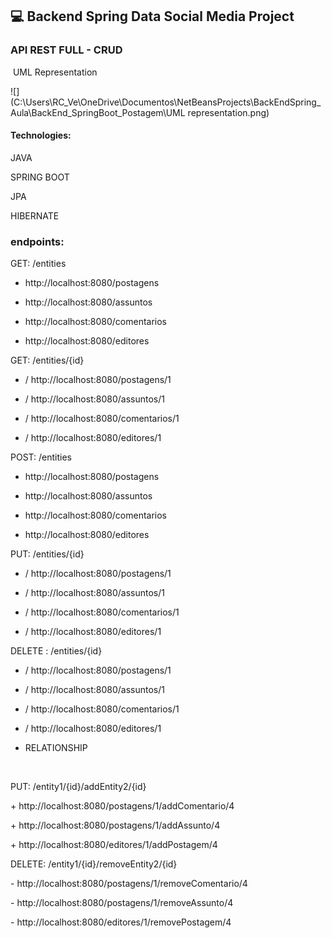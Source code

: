 ## 💻 Backend Spring Data Social Media Project 

 ### API REST FULL - CRUD



​														UML Representation



![](C:\Users\RC_Ve\OneDrive\Documentos\NetBeansProjects\BackEndSpring_Aula\BackEnd_SpringBoot_Postagem\UML representation.png)



#### Technologies:

JAVA

SPRING BOOT

JPA

HIBERNATE



### endpoints:



GET: /entities

* </postagens>	       http://localhost:8080/postagens

* </assuntos>             http://localhost:8080/assuntos

* </comentarios>      http://localhost:8080/comentarios

* </editores>             http://localhost:8080/editores



GET: /entities/{id}

*  <postagens>/<id>                  http://localhost:8080/postagens/1

*  <assuntos>/<id>                    http://localhost:8080/assuntos/1

* <comentarios>/<id>              http://localhost:8080/comentarios/1

* <editores>/<id>                     http://localhost:8080/editores/1



POST: /entities

* </postagens>	       http://localhost:8080/postagens

* </assuntos>             http://localhost:8080/assuntos

* </comentarios>      http://localhost:8080/comentarios

* </editores>             http://localhost:8080/editores



PUT: /entities/{id}

*  <postagens>/<id>                  http://localhost:8080/postagens/1

*  <assuntos>/<id>                    http://localhost:8080/assuntos/1

* <comentarios>/<id>              http://localhost:8080/comentarios/1

* <editores>/<id>                     http://localhost:8080/editores/1



DELETE : /entities/{id}

*  <postagens>/<id>                  http://localhost:8080/postagens/1

*  <assuntos>/<id>                    http://localhost:8080/assuntos/1

* <comentarios>/<id>              http://localhost:8080/comentarios/1

* <editores>/<id>                     http://localhost:8080/editores/1



* RELATIONSHIP

​	

PUT: /entity1/{id}/addEntity2/{id}



<Postagem> + <Comentario>   http://localhost:8080/postagens/1/addComentario/4

<Postagem> + <Assunto>          http://localhost:8080/postagens/1/addAssunto/4

<Editor> + <Postagem>            http://localhost:8080/editores/1/addPostagem/4



DELETE: /entity1/{id}/removeEntity2/{id}



<Postagem> - <Comentario>   http://localhost:8080/postagens/1/removeComentario/4

<Postagem> - <Assunto>          http://localhost:8080/postagens/1/removeAssunto/4

<Editor> - <Postagem>            http://localhost:8080/editores/1/removePostagem/4




